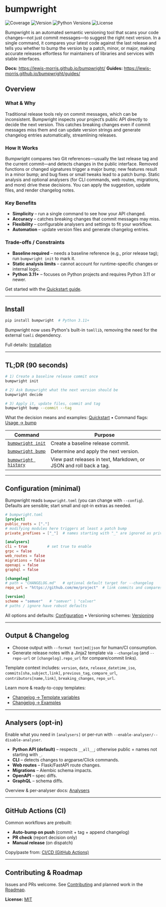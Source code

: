 # bumpwright

![Coverage](https://lewis-morris.github.io/bumpwright/_static/badges/coverage.svg)
![Version](https://lewis-morris.github.io/bumpwright/_static/badges/version.svg)
![Python Versions](https://lewis-morris.github.io/bumpwright/_static/badges/python.svg)
![License](https://lewis-morris.github.io/bumpwright/_static/badges/license.svg)

Bumpwright is an automated semantic versioning tool that scans your code changes—not just commit messages—to suggest the right next version. In a single command, it compares your latest code against the last release and tells you whether to bump the version by a patch, minor, or major, making accurate releases effortless for maintainers of libraries and services with stable interfaces.

**Docs:** https://lewis-morris.github.io/bumpwright/
**Guides:** https://lewis-morris.github.io/bumpwright/guides/

## Overview

### What & Why

Traditional release tools rely on commit messages, which can be inconsistent. Bumpwright inspects your project’s public API directly to decide the next version. This catches breaking changes even if commit messages miss them and can update version strings and generate changelog entries automatically, streamlining releases.

### How It Works

Bumpwright compares two Git references—usually the last release tag and the current commit—and detects changes in the public interface. Removed functions or changed signatures trigger a major bump; new features result in a minor bump; and bug fixes or small tweaks lead to a patch bump. Static analysis and optional analysers (for CLI commands, web routes, migrations, and more) drive these decisions. You can apply the suggestion, update files, and render changelog notes.

### Key Benefits

- **Simplicity** – run a single command to see how your API changed.
- **Accuracy** – catches breaking changes that commit messages may miss.
- **Flexibility** – configurable analysers and settings to fit your workflow.
- **Automation** – update version files and generate changelog entries.

### Trade-offs / Constraints

- **Baseline required** – needs a baseline reference (e.g., prior release tag); run `bumpwright init` to mark it.
- **Static analysis limits** – cannot account for runtime-specific changes or internal logic.
- **Python 3.11+** – focuses on Python projects and requires Python 3.11 or newer.

Get started with the [Quickstart guide](https://lewis-morris.github.io/bumpwright/quickstart.html).

---

## Install

```bash
pip install bumpwright  # Python 3.11+
```

Bumpwright now uses Python's built-in `tomllib`, removing the need for the
external `tomli` dependency.

Full details: [Installation](https://lewis-morris.github.io/bumpwright/quickstart.html#installation)

---

## TL;DR (90 seconds)

```bash
# 1) Create a baseline release commit once
bumpwright init

# 2) Ask Bumpwright what the next version should be
bumpwright decide

# 3) Apply it, update files, commit and tag
bumpwright bump --commit --tag
```

What the decision means and examples: [Quickstart](https://lewis-morris.github.io/bumpwright/quickstart.html) • Command flags: [Usage → bump](https://lewis-morris.github.io/bumpwright/usage/bump.html)

| Command | Purpose |
|---------|---------|
| [`bumpwright init`](https://lewis-morris.github.io/bumpwright/usage/init.html) | Create a baseline release commit. |
| [`bumpwright bump`](https://lewis-morris.github.io/bumpwright/usage/bump.html) | Determine and apply the next version. |
| [`bumpwright history`](https://lewis-morris.github.io/bumpwright/usage/history.html) | View past releases in text, Markdown, or JSON and roll back a tag. |

---

## Configuration (minimal)

Bumpwright reads `bumpwright.toml` (you can change with `--config`). Defaults are sensible; start small and opt-in extras as needed.

```toml
# bumpwright.toml
[project]
public_roots = ["."]
# modifying modules here triggers at least a patch bump
private_prefixes = ["_"]  # names starting with "_" are ignored as private

[analysers]
cli = true         # set true to enable
grpc = false
web_routes = false
migrations = false
openapi = false
graphql = false

[changelog]
# path = "CHANGELOG.md"   # optional default target for --changelog
repo_url = "https://github.com/me/project"  # link commits and compares

[version]
scheme = "semver"   # "semver" | "calver"
# paths / ignore have robust defaults
```

All options and defaults: [Configuration](https://lewis-morris.github.io/bumpwright/configuration.html) • Versioning schemes: [Versioning](https://lewis-morris.github.io/bumpwright/versioning.html)

---

## Output & Changelog

- Choose output with `--format text|md|json` for human/CI consumption.
- Generate release notes with a Jinja2 template via `--changelog` (and `--repo-url` or `[changelog].repo_url` for compare/commit links).

Template context includes: `version`, `date`, `release_datetime_iso`, `commits[sha,subject,link]`, `previous_tag`, `compare_url`, `contributors[name,link]`, `breaking_changes`, `repo_url`.

Learn more & ready-to-copy templates:  
- [Changelog → Template variables](https://lewis-morris.github.io/bumpwright/changelog/template.html)  
- [Changelog → Examples](https://lewis-morris.github.io/bumpwright/changelog/examples.html)

---

## Analysers (opt-in)

Enable what you need in `[analysers]` or per-run with `--enable-analyser/--disable-analyser`.

- **Python API (default)** – respects `__all__`; otherwise public = names not starting with `_`.  
- **CLI** – detects changes to argparse/Click commands.  
- **Web routes** – Flask/FastAPI route changes.  
- **Migrations** – Alembic schema impacts.  
- **OpenAPI** – spec diffs.  
- **GraphQL** – schema diffs.

Overview & per-analyser docs: [Analysers](https://lewis-morris.github.io/bumpwright/analysers/)

---

## GitHub Actions (CI)

Common workflows are prebuilt:

- **Auto-bump on push** (commit + tag + append changelog)  
- **PR check** (report decision only)  
- **Manual release** (on dispatch)

Copy/paste from: [CI/CD (GitHub Actions)](https://lewis-morris.github.io/bumpwright/recipes/github-actions.html)

---

## Contributing & Roadmap

Issues and PRs welcome. See [Contributing](https://lewis-morris.github.io/bumpwright/contributing.html) and planned work in the [Roadmap](https://lewis-morris.github.io/bumpwright/roadmap.html).

**License:** [MIT](./LICENSE)
